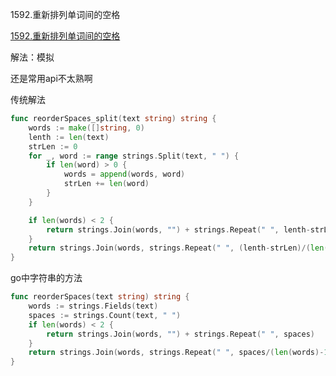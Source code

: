 1592.重新排列单词间的空格

[1592.重新排列单词间的空格](https://leetcode.cn/problems/rearrange-spaces-between-words/)



解法：模拟

还是常用api不太熟啊

传统解法

```go
func reorderSpaces_split(text string) string {
	words := make([]string, 0)
	lenth := len(text)
	strLen := 0
	for _, word := range strings.Split(text, " ") {
		if len(word) > 0 {
			words = append(words, word)
			strLen += len(word)
		}
	}

	if len(words) < 2 {
		return strings.Join(words, "") + strings.Repeat(" ", lenth-strLen)
	}
	return strings.Join(words, strings.Repeat(" ", (lenth-strLen)/(len(words)-1))) + strings.Repeat(" ", (lenth-strLen)%(len(words)-1))
}
```

go中字符串的方法

```go
func reorderSpaces(text string) string {
	words := strings.Fields(text)
	spaces := strings.Count(text, " ")
	if len(words) < 2 {
		return strings.Join(words, "") + strings.Repeat(" ", spaces)
	}
	return strings.Join(words, strings.Repeat(" ", spaces/(len(words)-1))) + strings.Repeat(" ", spaces%(len(words)-1))
}
```


